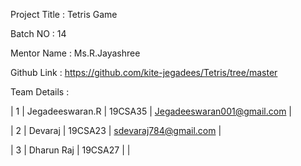 Project Title : Tetris Game

Batch NO : 14

Mentor Name : Ms.R.Jayashree

Github Link : https://github.com/kite-jegadees/Tetris/tree/master

Team Details :

| 1  | Jegadeeswaran.R  | 19CSA35 | Jegadeeswaran001@gmail.com  |

| 2  | Devaraj  | 19CSA23  | sdevaraj784@gmail.com  |

| 3  | Dharun Raj  | 19CSA27  |   |
